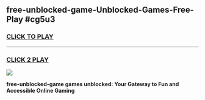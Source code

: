 
## free-unblocked-game-Unblocked-Games-Free-Play #cg5u3
<h3>
<a href="https://us.freeplayer.one?title=free-unblocked-game&ref=9M">CLICK TO PLAY</a></h3>
<hr>

<h3>
<a href="https://us.freeplayer.one?title=free-unblocked-game&ref=9M">CLICK 2 PLAY</a>
  
</h3>

<a href="https://us.freeplayer.one?title=free-unblocked-game&ref=9M"><img src="https://clearcache.store/games.png"></a>


**free-unblocked-game games unblocked: Your Gateway to Fun and Accessible Online Gaming**
